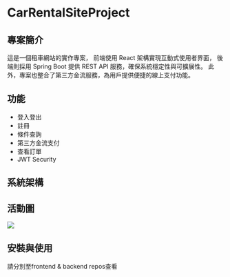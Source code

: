 # CarRentalSiteProject
## 專案簡介
這是一個租車網站的實作專案，
前端使用 React 架構實現互動式使用者界面，
後端則採用 Spring Boot 提供 REST API 服務，確保系統穩定性與可擴展性。
此外，專案也整合了第三方金流服務，為用戶提供便捷的線上支付功能。
## 功能
* 登入登出
* 註冊
* 條件查詢
* 第三方金流支付
* 查看訂單
* JWT Security
## 系統架構
## 活動圖
![](/imgs/carRentalActivity.jpg)
## 安裝與使用
請分別至frontend & backend repos查看
